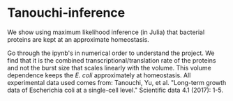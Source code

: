 # Tanouchi-inference
We show using maximum likelihood inference (in Julia) that bacterial proteins are kept at an approximate homeostasis.

Go through the ipynb's in numerical order to understand the project. We find that it is the combined transcriptional/translation rate of the proteins and not the burst size that scales linearly with the volume. This volume dependence keeps the _E. coli_ approximately at homeostasis. All experimental data used comes from: Tanouchi, Yu, et al. "Long-term growth data of Escherichia coli at a single-cell level." Scientific data 4.1 (2017): 1-5.
